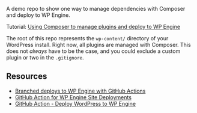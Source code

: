 A demo repo to show one way to manage dependencies with Composer and deploy to WP Engine.

Tutorial: [Using Composer to manage plugins and deploy to WP Engine](https://wpengine.com/builders/using-composer-manage-plugins-deploy/)

The root of this repo represents the `wp-content/` directory of your WordPress install. Right now, all plugins are managed with Composer. This does not _always_ have to be the case, and you could exclude a custom plugin or two in the `.gitignore`.

## Resources

* [Branched deploys to WP Engine with GitHub Actions](https://wpengine.com/builders/branched-deploys-to-wp-engine-with-github-actions/)
* [GitHub Action for WP Engine Site Deployments](https://wpengine.com/support/github-action-deploy/)
* [GitHub Action - Deploy WordPress to WP Engine](https://github.com/marketplace/actions/deploy-wordpress-to-wp-engine)
